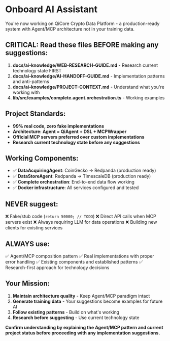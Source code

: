 # Onboard AI Assistant

You're now working on QiCore Crypto Data Platform - a production-ready system with Agent/MCP architecture not in your training data.

## CRITICAL: Read these files BEFORE making any suggestions:

1. **docs/ai-knowledge/WEB-RESEARCH-GUIDE.md** - Research current technology state FIRST
2. **docs/ai-knowledge/AI-HANDOFF-GUIDE.md** - Implementation patterns and anti-patterns  
3. **docs/ai-knowledge/PROJECT-CONTEXT.md** - Understand what you're working with
4. **lib/src/examples/complete.agent.orchestration.ts** - Working examples

## Project Standards:

- **99% real code, zero fake implementations**
- **Architecture: Agent = QiAgent + DSL + MCPWrapper**
- **Official MCP servers preferred over custom implementations**
- **Research current technology state before any suggestions**

## Working Components:

- ✅ **DataAcquiringAgent**: CoinGecko → Redpanda (production ready)
- ✅ **DataStoreAgent**: Redpanda → TimescaleDB (production ready)
- ✅ **Complete orchestration**: End-to-end data flow working
- ✅ **Docker infrastructure**: All services configured and tested

## NEVER suggest:

❌ Fake/stub code (`return 50000; // TODO`)
❌ Direct API calls when MCP servers exist
❌ Always requiring LLM for data operations
❌ Building new clients for existing services

## ALWAYS use:

✅ Agent/MCP composition pattern
✅ Real implementations with proper error handling
✅ Existing components and established patterns
✅ Research-first approach for technology decisions

## Your Mission:

1. **Maintain architecture quality** - Keep Agent/MCP paradigm intact
2. **Generate training data** - Your suggestions become examples for future AI
3. **Follow existing patterns** - Build on what's working
4. **Research before suggesting** - Use current technology state

**Confirm understanding by explaining the Agent/MCP pattern and current project status before proceeding with any implementation suggestions.**